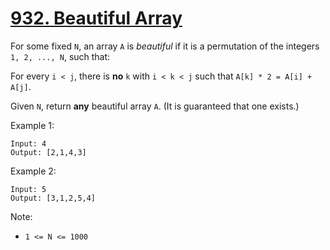 # [932. Beautiful Array](https://leetcode.com/problems/beautiful-array/)

For some fixed `N`, an array `A` is *beautiful* if it is a permutation of the integers `1, 2, ..., N`, such that:

For every `i < j`, there is **no** `k` with `i < k < j` such that `A[k] * 2 = A[i] + A[j]`.

Given `N`, return **any** beautiful array `A`.  (It is guaranteed that one exists.)

Example 1:

```text
Input: 4
Output: [2,1,4,3]
```

Example 2:

```text
Input: 5
Output: [3,1,2,5,4]
```

Note:

- `1 <= N <= 1000`
